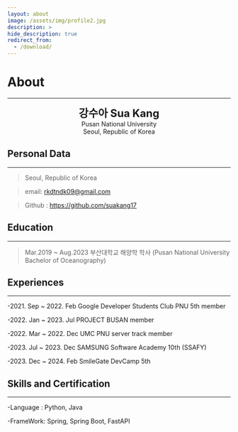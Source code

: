 ```yaml
---
layout: about
image: /assets/img/profile2.jpg
description: >
hide_description: true
redirect_from:
  - /download/
---
```


# About

<!--author-->

* * *
<center>
<span style=
"font-size:170%;
font-weight:bold">
강수아 Sua Kang
</span>
</center>

<center>Pusan National University</center>

<center>Seoul, Republic of Korea</center>

## Personal Data
---
> Seoul, Republic of Korea

> email: rkdtndk09@gmail.com

> Github : <a href="https://github.com/suakang17">https://github.com/suakang17</a>

## Education
---
> Mar.2019 ~ Aug.2023 부산대학교 해양학 학사 (Pusan National University Bachelor of Oceanography)

<!-- ## Project -->
## Experiences
---
-2021. Sep ~ 2022. Feb Google Developer Students Club PNU 5th member

-2022. Jan ~ 2023. Jul PROJECT BUSAN member

-2022. Mar ~ 2022. Dec UMC PNU server track member

-2023. Jul ~ 2023. Dec SAMSUNG Software Academy 10th (SSAFY)

-2023. Dec ~ 2024. Feb SmileGate DevCamp 5th

## Skills and Certification
---
-Language : Python, Java

-FrameWork: Spring, Spring Boot, FastAPI

<!-- -Certification : - -->